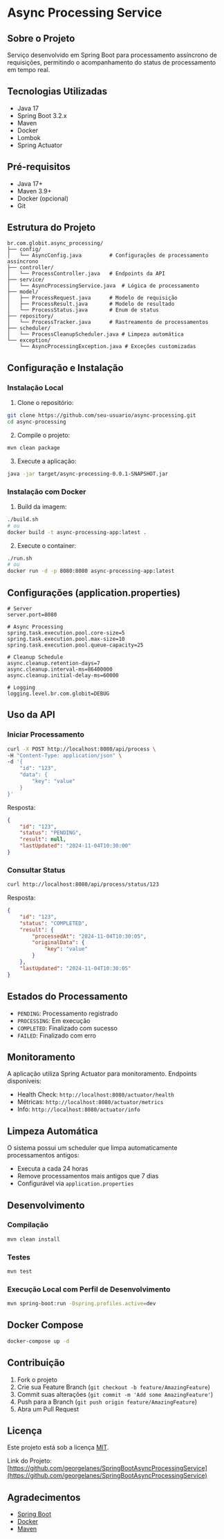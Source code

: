 # Async Processing Service

## Sobre o Projeto
Serviço desenvolvido em Spring Boot para processamento assíncrono de requisições, permitindo o acompanhamento do status de processamento em tempo real.

## Tecnologias Utilizadas
- Java 17
- Spring Boot 3.2.x
- Maven
- Docker
- Lombok
- Spring Actuator

## Pré-requisitos
- Java 17+
- Maven 3.9+
- Docker (opcional)
- Git

## Estrutura do Projeto
```
br.com.globit.async_processing/
├── config/
│   └── AsyncConfig.java         # Configurações de processamento assíncrono
├── controller/
│   └── ProcessController.java   # Endpoints da API
├── service/
│   └── AsyncProcessingService.java  # Lógica de processamento
├── model/
│   ├── ProcessRequest.java      # Modelo de requisição
│   ├── ProcessResult.java       # Modelo de resultado
│   └── ProcessStatus.java       # Enum de status
├── repository/
│   └── ProcessTracker.java      # Rastreamento de processamentos
├── scheduler/
│   └── ProcessCleanupScheduler.java # Limpeza automática
└── exception/
    └── AsyncProcessingException.java # Exceções customizadas
```

## Configuração e Instalação

### Instalação Local
1. Clone o repositório:
```bash
git clone https://github.com/seu-usuario/async-processing.git
cd async-processing
```

2. Compile o projeto:
```bash
mvn clean package
```

3. Execute a aplicação:
```bash
java -jar target/async-processing-0.0.1-SNAPSHOT.jar
```

### Instalação com Docker
1. Build da imagem:
```bash
./build.sh
# ou
docker build -t async-processing-app:latest .
```

2. Execute o container:
```bash
./run.sh
# ou
docker run -d -p 8080:8080 async-processing-app:latest
```

## Configurações (application.properties)
```properties
# Server
server.port=8080

# Async Processing
spring.task.execution.pool.core-size=5
spring.task.execution.pool.max-size=10
spring.task.execution.pool.queue-capacity=25

# Cleanup Schedule
async.cleanup.retention-days=7
async.cleanup.interval-ms=86400000
async.cleanup.initial-delay-ms=60000

# Logging
logging.level.br.com.globit=DEBUG
```

## Uso da API

### Iniciar Processamento
```bash
curl -X POST http://localhost:8080/api/process \
-H "Content-Type: application/json" \
-d '{
    "id": "123",
    "data": {
        "key": "value"
    }
}'
```

Resposta:
```json
{
    "id": "123",
    "status": "PENDING",
    "result": null,
    "lastUpdated": "2024-11-04T10:30:00"
}
```

### Consultar Status
```bash
curl http://localhost:8080/api/process/status/123
```

Resposta:
```json
{
    "id": "123",
    "status": "COMPLETED",
    "result": {
        "processedAt": "2024-11-04T10:30:05",
        "originalData": {
            "key": "value"
        }
    },
    "lastUpdated": "2024-11-04T10:30:05"
}
```

## Estados do Processamento
- `PENDING`: Processamento registrado
- `PROCESSING`: Em execução
- `COMPLETED`: Finalizado com sucesso
- `FAILED`: Finalizado com erro

## Monitoramento
A aplicação utiliza Spring Actuator para monitoramento. Endpoints disponíveis:

- Health Check: `http://localhost:8080/actuator/health`
- Métricas: `http://localhost:8080/actuator/metrics`
- Info: `http://localhost:8080/actuator/info`

## Limpeza Automática
O sistema possui um scheduler que limpa automaticamente processamentos antigos:
- Executa a cada 24 horas
- Remove processamentos mais antigos que 7 dias
- Configurável via `application.properties`

## Desenvolvimento

### Compilação
```bash
mvn clean install
```

### Testes
```bash
mvn test
```

### Execução Local com Perfil de Desenvolvimento
```bash
mvn spring-boot:run -Dspring.profiles.active=dev
```

## Docker Compose
```bash
docker-compose up -d
```

## Contribuição
1. Fork o projeto
2. Crie sua Feature Branch (`git checkout -b feature/AmazingFeature`)
3. Commit suas alterações (`git commit -m 'Add some AmazingFeature'`)
4. Push para a Branch (`git push origin feature/AmazingFeature`)
5. Abra um Pull Request

## Licença
Este projeto está sob a licença [MIT](LICENSE).

Link do Projeto: [https://github.com/georgelanes/SpringBootAsyncProcessingService](https://github.com/georgelanes/SpringBootAsyncProcessingService)

## Agradecimentos
- [Spring Boot](https://spring.io/projects/spring-boot)
- [Docker](https://www.docker.com/)
- [Maven](https://maven.apache.org/)

